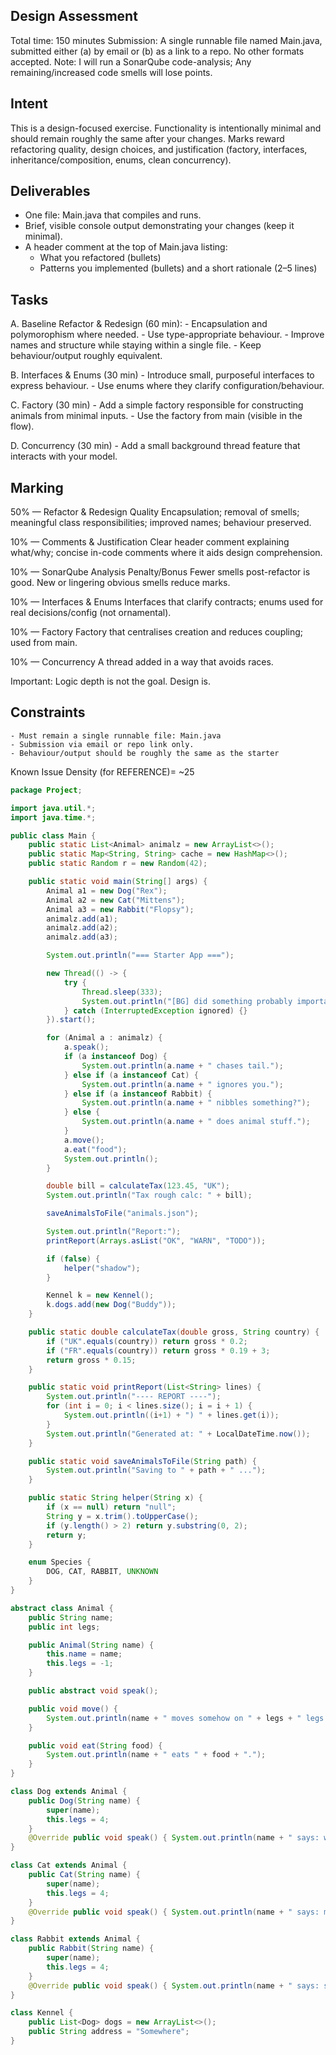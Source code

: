 Design Assessment
----------------- 

Total time: 150 minutes
Submission: A single runnable file named Main.java, submitted either (a) by email 
or (b) as a link to a repo. No other formats accepted.
Note: I will run a SonarQube code-analysis; Any remaining/increased code smells 
will lose points.

Intent
------

This is a design-focused exercise. Functionality is intentionally minimal and 
should remain roughly the same after your changes. 
Marks reward refactoring quality, design choices, and 
justification (factory, interfaces, inheritance/composition, enums, 
clean concurrency).

Deliverables
------------

- One file: Main.java that compiles and runs.
- Brief, visible console output demonstrating your changes (keep it minimal).
- A header comment at the top of Main.java listing:
    - What you refactored (bullets)
    - Patterns you implemented (bullets) and a short rationale (2–5 lines)

Tasks 
-----

A. Baseline Refactor & Redesign (60 min):
    - Encapsulation and polymorophism where needed.
    - Use type-appropriate behaviour.
    - Improve names and structure while staying within a single file.
    - Keep behaviour/output roughly equivalent.

B. Interfaces & Enums (30 min)
    - Introduce small, purposeful interfaces to express behaviour.
    - Use enums where they clarify configuration/behaviour.

C. Factory (30 min)
    - Add a simple factory responsible for constructing animals from minimal inputs.
    - Use the factory from main (visible in the flow).

D. Concurrency (30 min)
    - Add a small background thread feature that interacts with your model.

Marking
------- 

50% — Refactor & Redesign Quality
Encapsulation; removal of smells; meaningful class responsibilities; improved names;
behaviour preserved.

10% — Comments & Justification
Clear header comment explaining what/why; concise in-code comments where it 
aids design comprehension.

10% — SonarQube Analysis Penalty/Bonus
Fewer smells post-refactor is good. New or lingering obvious smells reduce marks.

10% — Interfaces & Enums
Interfaces that clarify contracts; enums used for real 
decisions/config (not ornamental).

10% — Factory
Factory that centralises creation and reduces coupling; used from main.

10% — Concurrency
A thread added in a way that avoids races.

Important: Logic depth is not the goal. Design is.

Constraints
-----------
    - Must remain a single runnable file: Main.java
    - Submission via email or repo link only.
    - Behaviour/output should be roughly the same as the starter 
      

Known Issue Density (for REFERENCE)= ~25

```java
package Project;

import java.util.*;
import java.time.*;

public class Main {
    public static List<Animal> animalz = new ArrayList<>();
    public static Map<String, String> cache = new HashMap<>();
    public static Random r = new Random(42);

    public static void main(String[] args) {
        Animal a1 = new Dog("Rex");
        Animal a2 = new Cat("Mittens");
        Animal a3 = new Rabbit("Flopsy");
        animalz.add(a1);
        animalz.add(a2);
        animalz.add(a3);

        System.out.println("=== Starter App ===");

        new Thread(() -> {
            try {
                Thread.sleep(333);
                System.out.println("[BG] did something probably important");
            } catch (InterruptedException ignored) {}
        }).start();

        for (Animal a : animalz) {
            a.speak();
            if (a instanceof Dog) {
                System.out.println(a.name + " chases tail.");
            } else if (a instanceof Cat) {
                System.out.println(a.name + " ignores you.");
            } else if (a instanceof Rabbit) {
                System.out.println(a.name + " nibbles something?");
            } else {
                System.out.println(a.name + " does animal stuff.");
            }
            a.move();
            a.eat("food");
            System.out.println();
        }

        double bill = calculateTax(123.45, "UK");
        System.out.println("Tax rough calc: " + bill);

        saveAnimalsToFile("animals.json");

        System.out.println("Report:");
        printReport(Arrays.asList("OK", "WARN", "TODO"));

        if (false) {
            helper("shadow");
        }

        Kennel k = new Kennel();
        k.dogs.add(new Dog("Buddy"));
    }

    public static double calculateTax(double gross, String country) {
        if ("UK".equals(country)) return gross * 0.2;
        if ("FR".equals(country)) return gross * 0.19 + 3;
        return gross * 0.15;
    }

    public static void printReport(List<String> lines) {
        System.out.println("---- REPORT ----");
        for (int i = 0; i < lines.size(); i = i + 1) {
            System.out.println((i+1) + ") " + lines.get(i));
        }
        System.out.println("Generated at: " + LocalDateTime.now());
    }

    public static void saveAnimalsToFile(String path) {
        System.out.println("Saving to " + path + " ...");
    }

    public static String helper(String x) {
        if (x == null) return "null";
        String y = x.trim().toUpperCase();
        if (y.length() > 2) return y.substring(0, 2);
        return y;
    }

    enum Species {
        DOG, CAT, RABBIT, UNKNOWN
    }
}

abstract class Animal {
    public String name;
    public int legs;

    public Animal(String name) {
        this.name = name;
        this.legs = -1;
    }

    public abstract void speak();

    public void move() {
        System.out.println(name + " moves somehow on " + legs + " legs.");
    }

    public void eat(String food) {
        System.out.println(name + " eats " + food + ".");
    }
}

class Dog extends Animal {
    public Dog(String name) {
        super(name);
        this.legs = 4;
    }
    @Override public void speak() { System.out.println(name + " says: woof"); }
}

class Cat extends Animal {
    public Cat(String name) {
        super(name);
        this.legs = 4;
    }
    @Override public void speak() { System.out.println(name + " says: meow"); }
}

class Rabbit extends Animal {
    public Rabbit(String name) {
        super(name);
        this.legs = 4;
    }
    @Override public void speak() { System.out.println(name + " says: squeak"); }
}

class Kennel {
    public List<Dog> dogs = new ArrayList<>();
    public String address = "Somewhere";
}
```